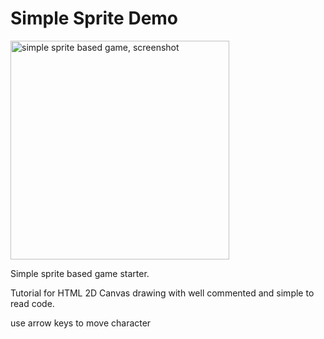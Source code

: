 
# Simple Sprite Demo

<img alt='simple sprite based game, screenshot' title='simple sprite based game, screenshot' src="screenshot.jpg" width='350'>


Simple sprite based game starter.

Tutorial for HTML 2D Canvas drawing with well commented and simple to read code.

use arrow keys to move character


